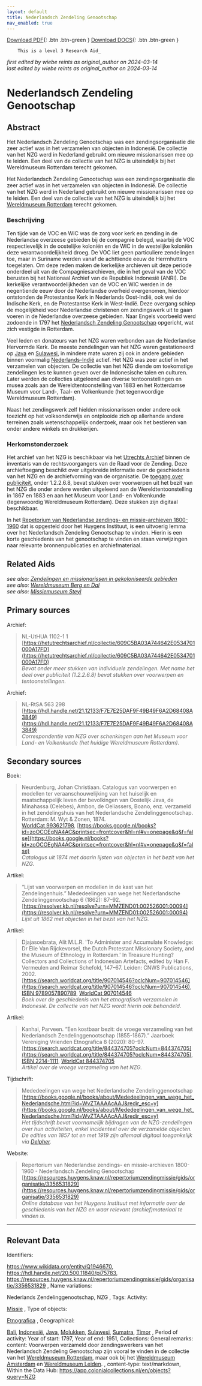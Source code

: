 ```yaml
---
layout: default
title: Nederlandsch Zendeling Genootschap
nav_enabled: true
--- 
```


[Download PDF](https://raw.githubusercontent.com/colonial-heritage/research-guides-dev/refs/heads/main/EXPORTS/PDF/niveau3/Dutch/NZG.pdf){: .btn .btn-green }   [Download DOCS](https://raw.githubusercontent.com/colonial-heritage/research-guides-dev/refs/heads/main/EXPORTS/DOCX/niveau3/Dutch/NZG.docx){: .btn .btn-green }


        This is a level 3 Research Aid_  
_first edited by wiebe reints as original_author on 2024-03-14_  
_last edited by wiebe reints as original_author on 2024-03-14_


# Nederlandsch Zendeling Genootschap


## Abstract

Het Nederlandsch Zendeling Genootschap was een zendingsorganisatie die zeer actief was in het verzamelen van objecten in Indonesië. De collectie van het NZG werd in Nederland gebruikt om nieuwe missionarissen mee op te leiden. Een deel van de collectie van het NZG is uiteindelijk bij het Wereldmuseum Rotterdam terecht gekomen.

Het Nederlandsch Zendeling Genootschap was een zendingsorganisatie die zeer actief was in het verzamelen van objecten in Indonesië. De collectie van het NZG werd in Nederland gebruikt om nieuwe missionarissen mee op te leiden. Een deel van de collectie van het NZG is uiteindelijk bij het [Wereldmuseum Rotterdam](https://app.colonialcollections.nl/nl/research-guide/https%3A%2F%2Fn2t%252Enet%2Fark%3A%2F27023%2Fe2859af90871cee23d48d1467336b191) terecht gekomen.

### Beschrijving

Ten tijde van de VOC en WIC was de zorg voor kerk en zending in de Nederlandse overzeese gebieden bij de compagnie belegd, waarbij de VOC respectievelijk in de oostelijke koloniën en de WIC in de westelijke koloniën deze verantwoordelijkheid droeg. De VOC liet geen particuliere zendelingen toe, maar in Suriname werden vanaf de achttiende eeuw de Herrnhutters toegelaten. Om deze reden maken de kerkelijke archieven uit deze periode onderdeel uit van de Compagniesarchieven, die in het geval van de VOC berusten bij het Nationaal Archief van de Republiek Indonesië (ANRI). De kerkelijke verantwoordelijkheden van de VOC en WIC werden in de negentiende eeuw door de Nederlandse overheid overgenomen, hierdoor ontstonden de Protestantse Kerk in Nederlands Oost-Indië, ook wel de Indische Kerk, en de Protestantse Kerk in West-Indië. Deze overgang schiep de mogelijkheid voor Nederlandse christenen om zendingswerk uit te gaan voeren in de Nederlandse overzeese gebieden. Naar Engels voorbeeld werd zodoende in 1797 het [Nederlandsch Zendeling Genootschap](https://www.wikidata.org/entity/Q1946670) opgericht, wat zich vestigde in Rotterdam. 

Veel leden en donateurs van het NZG waren verbonden aan de Nederlandse Hervormde Kerk. De meeste zendelingen van het NZG waren gestationeerd op [Java](https://sws.geonames.org/1642673) en [Sulawesi](https://sws.geonames.org/9062340), in mindere mate waren zij ook in andere gebieden binnen voormalig [Nederlands-Indië](https://sws.geonames.org/1643084) actief. Het NZG was zeer actief in het verzamelen van objecten. De collectie van het NZG diende om toekomstige zendelingen les te kunnen geven over de Indonesische talen en culturen. Later werden de collecties uitgeleend aan diverse tentoonstellingen en musea zoals aan de Wereldtentoonstelling van 1883 en het Rotterdamse Museum voor Land-, Taal- en Volkenkunde (het tegenwoordige Wereldmuseum Rotterdam). 

Naast het zendingswerk zelf hielden missionarissen onder andere ook toezicht op het volksonderwijs en ontplooide zich op allerhande andere terreinen zoals wetenschappelijk onderzoek, maar ook het bestieren van onder andere winkels en drukkerijen.

### Herkomstonderzoek

Het archief van het NZG is beschikbaar via het [Utrechts Archief](https://hetutrechtsarchief.nl/onderzoek/resultaten/archieven?mivast=39&mizig=210&miadt=39&miview=inv2&milang=nl&mizk_alle=1102-1&micode=1102-1) binnen de inventaris van de rechtsvoorgangers van de Raad voor de Zending. Deze archieftoegang beschikt over uitgebreide informatie over de geschiedenis van het NZG en de archiefvorming van de organisatie. De [toegang over publiciteit](https://hetutrechtsarchief.nl/collectie/609C5B9FAC4B4642E0534701000A17FD), onder 1.2.2.6.8, bevat stukken over voorwerpen uit het bezit van het NZG die onder andere werden uitgeleend aan de Wereldtentoonstelling in 1867 en 1883 en aan het Museum voor Land- en Volkenkunde (tegenwoordig Wereldmuseum Rotterdam). Deze stukken zijn digitaal beschikbaar.

In het [Repetorium van Nederlandse zendings- en missie-archieven 1800-1960](https://resources.huygens.knaw.nl/repertoriumzendingmissie/gids/organisatie/3356531829) dat is opgesteld door het Huygens Instituut, is een uitvoerig lemma over het Nederlandsch Zendeling Genootschap te vinden. Hierin is een korte geschiedenis van het genootschap te vinden en staan verwijzingen naar relevante bronnenpublicaties en archiefmateriaal. 


## Related Aids

_see also: [Zendelingen en missionarissen in gekoloniseerde gebieden](niveau2/Dutch/ZendingEnMissie_20240326.yml)_  
_see also: [Wereldmuseum Berg en Dal](niveau3/Dutch/WMBergEnDal_20241001.yml)_  
_see also: [Missiemuseum Steyl](niveau3/Dutch/MissiemuseumSteyl_20241021.yml)_  

## Primary sources

Archief:
  > NL-UtHUA 1102-1 1  
> [https://hetutrechtsarchief.nl/collectie/609C5BA03A744642E0534701000A17FD](https://hetutrechtsarchief.nl/collectie/609C5BA03A744642E0534701000A17FD)  
> _Bevat onder meer stukken van individuele zendelingen. Met name het deel over publiciteit (1.2.2.6.8) bevat stukken over voorwerpen en tentoonstellingen._  

Archief:
  > NL-RtSA 563  298  
> [https://hdl.handle.net/21.12133/F7E7E25DAF9F49B49F6A2D68408A3849](https://hdl.handle.net/21.12133/F7E7E25DAF9F49B49F6A2D68408A3849)  
> _Correspondentie van NZG over schenkingen aan het Museum voor Land- en Volkenkunde (het huidige Wereldmuseum Rotterdam)._  

## Secondary sources

Boek:
  > Neurdenburg, Johan Christiaan. Catalogus van voorwerpen en modellen ter veraanschouwelijking van het huiselijk en maatschappelijk leven der bevolkingen van Oostelijk Java, de Minahassa (Celebes), Ambon, de Oeliassers, Boano, enz. verzameld in het zendelingshuis van het Nederlandsche Zendelinggenootschap. Rotterdam: M. Wyt & Zonen, 1874.  
> [WorldCat 993621798](https://search.worldcat.org/title/993621798), [https://books.google.nl/books?id=zoOCOEgNA4AC&printsec=frontcover&hl=nl#v=onepage&q&f=false](https://books.google.nl/books?id=zoOCOEgNA4AC&printsec=frontcover&hl=nl#v=onepage&q&f=false)  
> _Catalogus uit 1874 met daarin lijsten van objecten in het bezit van het NZG._  

Artikel:
  > “Lijst van voorwerpen en modellen in de kast van het Zendelingenhuis.” Mededeelingen van wege het Nederlandsche Zendelinggenootschap 6 (1862): 87–92.  
> [https://resolver.kb.nl/resolve?urn=MMZEND01:002526001:00094](https://resolver.kb.nl/resolve?urn=MMZEND01:002526001:00094)  
> _Lijst uit 1862 met objecten in het bezit van het NZG._  

Artikel:
  > Djajasoebrata, Alit M.L.R. 'To Administer and Accumulate Knowledge: Dr Elie Van Rijckevorsel, the Dutch Protestant Missionary Society, and the Museum of Ethnology in Rotterdam.' In Treasure Hunting? Collectors and Collections of Indonesian Artefacts, edited by Han F. Vermeulen and Reimar Schefold, 147–67. Leiden: CNWS Publications, 2002.  
> [https://search.worldcat.org/title/907014546?oclcNum=907014546](https://search.worldcat.org/title/907014546?oclcNum=907014546), [ISBN 9789057890789](https://isbnsearch.org/isbn/9789057890789), [WorldCat 907014546](https://search.worldcat.org/title/907014546)  
> _Boek over de geschiedenis van het etnografisch verzamelen in Indonesië. De collectie van het NZG wordt hierin ook behandeld._  

Artikel:
  > Kanhai, Parveen. “Een kostbaar bezit: de vroege verzameling van het Nederlandsch Zendelinggenootschap (1855-1867).” Jaarboek Vereniging Vrienden Etnografica 8 (2020): 80–97.  
> [https://search.worldcat.org/title/844374705?oclcNum=844374705](https://search.worldcat.org/title/844374705?oclcNum=844374705), [ISBN 2214-1111](https://portal.issn.org/resource/ISSN/2214-1111), [WorldCat 844374705](https://search.worldcat.org/title/844374705)  
> _Artikel over de vroege verzameling van het NZG._  

Tijdschrift:
  > Mededeelingen van wege het Nederlandsche Zendelinggenootschap  
> [https://books.google.nl/books/about/Mededeelingen_van_wege_het_Nederlandsche.html?id=WvZTAAAAcAAJ&redir_esc=y](https://books.google.nl/books/about/Mededeelingen_van_wege_het_Nederlandsche.html?id=WvZTAAAAcAAJ&redir_esc=y)  
> _Het tijdschrift bevat voornamelijk bijdragen van de NZG-zendelingen over hun activiteiten, enkel incidenteel over de verzamelde objecten. De edities van 1857 tot en met 1919 zijn allemaal digitaal toegankelijk via [Delpher](https://www.delpher.nl/)._  

Website:
  > Repertorium van Nederlandse zendings- en missie-archieven 1800-1960 - Nederlandsch Zendeling Genootschap  
> [https://resources.huygens.knaw.nl/repertoriumzendingmissie/gids/organisatie/3356531829](https://resources.huygens.knaw.nl/repertoriumzendingmissie/gids/organisatie/3356531829)  
> _Online database van het Huygens Instituut met informatie over de geschiedenis van het NZG en waar relevant (archief)materiaal te vinden is._  



---
## Relevant Data 
Identifiers:
  
https://www.wikidata.org/entity/Q1946670, https://hdl.handle.net/20.500.11840/pi75783, https://resources.huygens.knaw.nl/repertoriumzendingmissie/gids/organisatie/3356531829
,
  Name variations:
  
Nederlands Zendelinggenootschap, NZG
,
  Tags:
  Activity:
  
[Missie](https://hdl.handle.net/20.500.11840/termmaster25128)
,
  Type of objects:
  
[Etnografica](http://vocab.getty.edu/aat/300234108)
,
  Geographical:
  
[Bali](https://sws.geonames.org/1650534), [Indonesië](https://sws.geonames.org/1643084), [Java](https://sws.geonames.org/1642673), [Molukken](https://sws.geonames.org/1636629), [Sulawesi](https://sws.geonames.org/9062340), [Sumatra](https://sws.geonames.org/1626198), [Timor](https://sws.geonames.org/1623843)
,
  Period of activity:
  Year of start:
  1797,
  Year of end:
  1951,
  Collections:
  General remarks:
  content:
  Voorwerpen verzameld door zendingswerkers van het Nederlandsch Zendeling Genootschap zijn vooral te vinden in de collectie van het [Wereldmuseum Rotterdam](https://www.wikidata.org/entity/Q2042754), maar ook bij het [Wereldmuseum Amsterdam](https://www.wikidata.org/entity/Q1131589) en [Wereldmuseum Leiden](https://www.wikidata.org/entity/Q17339437).
,
  content-type:
  text/markdown,
  Within the Data Hub:
  https://app.colonialcollections.nl/en/objects?query=NZG
        